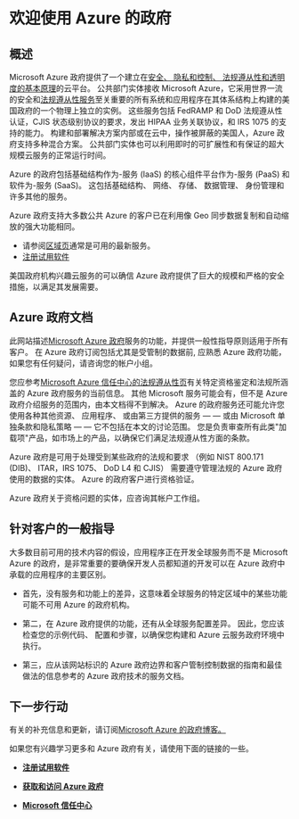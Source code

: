 <properties 
   pageTitle="Azure 政府概述 |Microsoft Azure" 
   description="本文概述了 Azure 政府云功能和可信赖的设计用来支持法规遵从性适用于联邦、 州和地方政府组织和他们的合作伙伴的安全。 " 
   services="Azure-Government"
   cloud="gov" 
   documentationCenter="" 
   authors="ryansoc" 
   manager="zakramer"    editor=""/>

<tags
   ms.service="multiple"
   ms.devlang="na"
   ms.topic="article"
   ms.tgt_pltfrm="na"
   ms.workload="azure-government" 
   ms.date="10/18/2016"
   ms.author="ryansoc"/>

# <a name="welcome-to-azure-government"></a>欢迎使用 Azure 的政府

## <a name="overview"></a>概述

Microsoft Azure 政府提供了一个建立在[安全、 隐私和控制、 法规遵从性和透明度的基本原理](http://azure.com/gov)的云平台。 公共部门实体接收 Microsoft Azure，它采用世界一流的安全和[法规遵从性服务](https://azure.microsoft.com/support/trust-center/compliance/)至关重要的所有系统和应用程序在其体系结构上构建的美国政府的一个物理上独立的实例。 这些服务包括 FedRAMP 和 DoD 法规遵从性认证，CJIS 状态级别协议的要求，发出 HIPAA 业务关联协议，和 IRS 1075 的支持的能力。 构建和部署解决方案内部或在云中，操作被屏蔽的美国人，Azure 政府支持多种混合方案。 公共部门实体也可以利用即时的可扩展性和有保证的超大规模云服务的正常运行时间。

Azure 的政府包括基础结构作为-服务 (IaaS) 的核心组件平台作为-服务 (PaaS) 和软件为-服务 (SaaS)。  这包括基础结构、 网络、 存储、 数据管理、 身份管理和许多其他的服务。

Azure 政府支持大多数公共 Azure 的客户已在利用像 Geo 同步数据复制和自动缩放的强大功能相同。 

- 请参阅[区域页](https://azure.microsoft.com/regions/#services)通常是可用的最新服务。
- [注册试用软件](https://azuregov.microsoft.com/trial/azuregovtrial)

美国政府机构兴趣云服务的可以确信 Azure 政府提供了巨大的规模和严格的安全措施，以满足其发展需要。

## <a name="azure-government-documentation"></a>Azure 政府文档

此网站描述[Microsoft Azure 政府](https://azure.microsoft.com/features/gov/)服务的功能，并提供一般性指导原则适用于所有客户。 在 Azure 政府订阅包括尤其是受管制的数据前, 应熟悉 Azure 政府功能，如果您有任何疑问，请咨询您的帐户小组。

您应参考[Microsoft Azure 信任中心的法规遵从性页](http://www.microsoft.com/en-us/TrustCenter/Compliance/default.aspx)有关特定资格鉴定和法规所涵盖的 Azure 政府服务的当前信息。 其他 Microsoft 服务可能会有，但不是 Azure 政府介绍服务的范围内，由本文档得不到解决。 Azure 的政府服务还可能允许您使用各种其他资源、 应用程序、 或由第三方提供的服务 — — 或由 Microsoft 单独条款和隐私策略 — — 它不包括在本文的讨论范围。 您是负责审查所有此类"加载项"产品，如市场上的产品，以确保它们满足法规遵从性方面的条款。

Azure 政府是可用于处理受到某些政府的法规和要求 （例如 NIST 800.171 (DIB)、 ITAR，IRS 1075、 DoD L4 和 CJIS） 需要遵守管理法规的 Azure 政府使用的数据的实体。 Azure 的政府客户进行资格验证。

Azure 政府关于资格问题的实体，应咨询其帐户工作组。

## <a name="general-guidance-for-customers"></a>针对客户的一般指导

大多数目前可用的技术内容的假设，应用程序正在开发全球服务而不是 Microsoft Azure 的政府，是非常重要的要确保开发人员都知道的开发可以在 Azure 政府中承载的应用程序的主要区别。

- 首先，没有服务和功能上的差异，这意味着全球服务的特定区域中的某些功能可能不可用 Azure 的政府机构。

- 第二，在 Azure 政府提供的功能，还有从全球服务配置差异。  因此，您应该检查您的示例代码、 配置和步骤，以确保您构建和 Azure 云服务政府环境中执行。

- 第三，应从该网站标识的 Azure 政府边界和客户管制控制数据的指南和最佳做法的信息参考的 Azure 政府技术的服务文档。

## <a name="next-steps"></a>下一步行动

有关的补充信息和更新，请订阅<a href="https://blogs.msdn.microsoft.com/azuregov/">Microsoft Azure 的政府博客。</a>

如果您有兴趣学习更多和 Azure 政府有关，请使用下面的链接的一些。

- **[注册试用软件](https://azuregov.microsoft.com/trial/azuregovtrial)**

- **[获取和访问 Azure 政府](http://azure.com/gov)**

- **[Microsoft 信任中心](https://azure.microsoft.com/support/trust-center/compliance/)**

